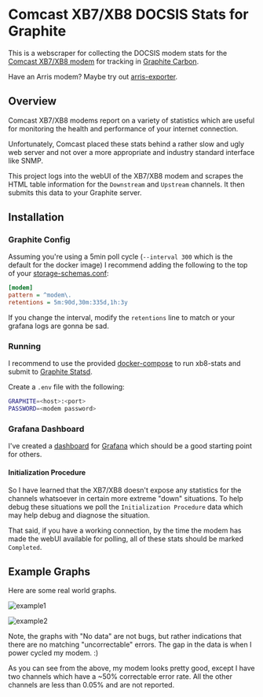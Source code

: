 # Comcast XB7/XB8 DOCSIS Stats for Graphite

This is a webscraper for collecting the DOCSIS modem stats for the
[Comcast XB7/XB8 modem](
https://www.xfinity.com/support/articles/broadband-gateways-userguides)
for tracking in [Graphite Carbon](https://github.com/graphite-project/carbon).

Have an Arris modem?  Maybe try out [arris-exporter](
https://github.com/guildencrantz/arris-exporter).

## Overview

Comcast XB7/XB8 modems report on a variety of statistics which are useful
for monitoring the health and performance of your internet connection.

Unfortunately, Comcast placed these stats behind a rather slow and
ugly web server and not over a more appropriate and industry standard
interface like SNMP.

This project logs into the webUI of the XB7/XB8 modem and scrapes the
HTML table information for the `Downstream` and `Upstream` channels.
It then submits this data to your Graphite server.

## Installation

### Graphite Config

Assuming you're using a 5min poll cycle (`--interval 300` which is the default
for the docker image) I recommend adding the following to the top of your
[storage-schemas.conf](
https://graphite.readthedocs.io/en/latest/config-carbon.html#storage-schemas-conf):

```ini
[modem]
pattern = ^modem\.
retentions = 5m:90d,30m:335d,1h:3y
```

If you change the interval, modify the `retentions` line to match or your
grafana logs are gonna be sad.

### Running

I recommend to use the provided [docker-compose](docker-compose.yaml)
to run xb8-stats and submit to [Graphite Statsd](
https://hub.docker.com/r/graphiteapp/graphite-statsd/).

Create a `.env` file with the following:

```bash
GRAPHITE=<host>:<port>
PASSWORD=<modem password>
```

### Grafana Dashboard

I've created a [dashboard](grafana.json) for [Grafana](https://grafana.com) which should be a
good starting point for others.

#### Initialization Procedure

So I have learned that the XB7/XB8 doesn't expose any statistics for the channels
whatsoever in certain more extreme "down" situations.  To help debug these situations
we poll the `Initialization Procedure` data which may help debug and diagnose the
situation.

That said, if you have a working connection, by the time the modem has made the
webUI available for polling, all of these stats should be marked `Completed`.

## Example Graphs

Here are some real world graphs.

![example1](https://github.com/synfinatic/xb8-docsis-stats/assets/1075352/c8012ea9-2317-4383-a42f-34a6238b7077)

![example2](https://github.com/synfinatic/xb8-docsis-stats/assets/1075352/ad256a47-4d3e-4fb6-9dd5-497c01c9906d)

Note, the graphs with "No data" are not bugs, but rather indications that there
are no matching "uncorrectable" errors.  The gap in the data is when I power
cycled my modem. :)

As you can see from the above, my modem looks pretty good, except I have two
channels which have a ~50% correctable error rate.  All the other channels are
less than 0.05% and are not reported.

